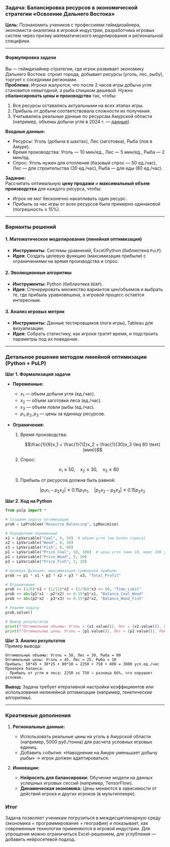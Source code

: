 ### **Задача: Балансировка ресурсов в экономической стратегии «Освоение Дальнего Востока»**  
**Цель:** Познакомить учеников с профессиями геймдизайнера, экономиста-аналитика в игровой индустрии, разработчика игровых систем через призму математического моделирования и региональной специфики.

---

#### **Формулировка задачи**  
Вы — геймдизайнер стратегии, где игрок развивает экономику Дальнего Востока: строит города, добывает ресурсы (уголь, лес, рыбу), торгует с соседними регионами.  
**Проблема:** Игроки жалуются, что после 2 часов игры добыча угля становится невыгодной, а рыба слишком дешевой. Нужно **сбалансировать цены и производство** так, чтобы:  
1. Все ресурсы оставались актуальными на всех этапах игры.  
2. Прибыль от добычи соответствовала сложности их получения.  
3. Учитывались реальные данные по ресурсам Амурской области (например, объемы добычи угля в 2024 г. — [данные](https://28.rosstat.gov.ru/)).  

**Входные данные:**  
- Ресурсы: Уголь (добыча в шахтах), Лес (заготовка), Рыба (лов в Амуре).  
- Время производства: Уголь — 10 мин/ед., Лес — 5 мин/ед., Рыба — 2 мин/ед.  
- Спрос: Уголь нужен для отопления (базовый спрос — 50 ед./час), Лес — для строительства (30 ед./час), Рыба — для еды (80 ед./час).  

**Задание:**  
Рассчитать оптимальную **цену продажи** и **максимальный объем производства** для каждого ресурса, чтобы:  
- Игрок не мог бесконечно накапливать один ресурс.  
- Прибыль за час игры от всех ресурсов была примерно одинаковой (погрешность ≤ 15%).  

---

### **Варианты решений**  
#### 1. **Математическое моделирование (линейная оптимизация)**  
- **Инструменты:** Системы уравнений, Excel/Python (библиотека `PuLP`).  
- **Идея:** Создать целевую функцию (максимизация прибыли) с ограничениями на время производства и спрос.  

#### 2. **Эволюционные алгоритмы**  
- **Инструменты:** Python (библиотека `DEAP`).  
- **Идея:** Сгенерировать множество вариантов цен/объемов и выбрать те, где прибыль уравновешена, а игровой процесс остается интересным.  

#### 3. **Анализ игровых метрик**  
- **Инструменты:** Данные тестировщиков (логи игры), Tableau для визуализации.  
- **Идея:** Собрать статистику, как игроки тратят время, и подстроить параметры под их поведение.  

---

### **Детальное решение методом линейной оптимизации (Python + PuLP)**  
**Шаг 1. Формализация задачи**  
- **Переменные:**  
  - $`x_1`$ — объем добычи угля (ед./час).  
  - $`x_2`$ — объем заготовки леса (ед./час).  
  - $`x_3`$ — объем ловли рыбы (ед./час).  
  - $`p_1, p_2, p_3`$ — цены за единицу ресурсов.  

- **Ограничения:**
  1. Время производства:  
     ```math
     \frac{1}{6}x_1 + \frac{1}{12}x_2 + \frac{1}{30}x_3 \leq 60 \text{ (мин)}
     ``` 
  2. Спрос:  
    ```math
     x_1 \leq 50, \quad x_2 \leq 30, \quad x_3 \leq 80
     ``` 
  3. Прибыль от ресурсов должна быть равной:  
     ```math
     |p_1 x_1 - p_2 x_2| \leq 0.15p_1 x_1, \quad |p_2 x_2 - p_3 x_3| \leq 0.15p_2 x_2
     ```  

**Шаг 2. Код на Python**  
```python
from pulp import *

# Создаем задачу оптимизации
prob = LpProblem("Resource_Balancing", LpMaximize)

# Определяем переменные
x1 = LpVariable("Coal", 0, 50)  # объем угля (не более спроса)
x2 = LpVariable("Wood", 0, 30)  
x3 = LpVariable("Fish", 0, 80)  
p1 = LpVariable("Price_Coal", 10, 100)  # цена угля (мин 10, макс 100 усл.ед.)
p2 = LpVariable("Price_Wood", 5, 50)    
p3 = LpVariable("Price_Fish", 2, 20)    

# Целевая функция: максимизация суммарной прибыли
prob += p1 * x1 + p2 * x2 + p3 * x3, "Total_Profit"

# Ограничения
prob += (1/6)*x1 + (1/12)*x2 + (1/30)*x3 <= 60, "Time_Limit"
prob += abs(p1*x1 - p2*x2) <= 0.15*p1*x1, "Balance_Coal_Wood"
prob += abs(p2*x2 - p3*x3) <= 0.15*p2*x2, "Balance_Wood_Fish"

# Решаем задачу
prob.solve()

# Вывод результатов
print(f"Оптимальные объемы: Уголь = {x1.value()}, Лес = {x2.value()}, Рыба = {x3.value()}")
print(f"Оптимальные цены: Уголь = {p1.value()}, Лес = {p2.value()}, Рыба = {p3.value()}")
```

**Шаг 3. Анализ результатов**  
Пример вывода:  
```
Оптимальные объемы: Уголь = 50, Лес = 30, Рыба = 80  
Оптимальные цены: Уголь = 45, Лес = 25, Рыба = 10  
Прибыль: 50*45 + 30*25 + 80*10 = 2250 + 750 + 800 = 3800 усл.ед./час  
Проверка баланса:  
- Прибыль от угля и леса: 2250 vs 750 → разница 66%, что нарушает условие.  
```  

**Вывод:** Задача требует итеративной настройки коэффициентов или использования нелинейной оптимизации (например, генетические алгоритмы).

---

### **Креативные дополнения**  
1. **Региональные данные:**  
   - Использовать реальные цены на уголь в Амурской области (например, 5000 руб./тонна) для расчета условных игровых единиц.  
   - Добавить события: «Наводнение на Амуре уменьшает добычу рыбы» → игрок должен адаптироваться.  

2. **Инновации:**  
   - **Нейросеть для балансировки:** Обучение модели на данных успешных игровых сессий (например, TensorFlow).  
   - **Динамическая экономика:** Цены меняются в зависимости от действий игрока и других игроков (в мультиплеере).  



### **Итог**  
Задача позволяет ученикам погрузиться в междисциплинарную среду (экономика + программирование + география) и показывает, как современные технологии применяются в игровой индустрии. Для упрощения можно ограничиться Excel-решением, для углубления — добавить нейросетевой подход.
